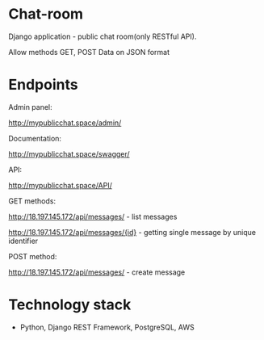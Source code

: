 # Chat-room
Django application - public chat room(only RESTful API).

Allow methods GET, POST
Data on JSON format

# Endpoints
Admin panel:

http://mypublicchat.space/admin/

Documentation:

http://mypublicchat.space/swagger/

API:

http://mypublicchat.space/API/

GET methods:

http://18.197.145.172/api/messages/ - list messages

http://18.197.145.172/api/messages/{id} - getting single message by unique identifier

POST method:

http://18.197.145.172/api/messages/ - create message


# Technology stack

- Python, Django REST Framework, PostgreSQL, AWS
